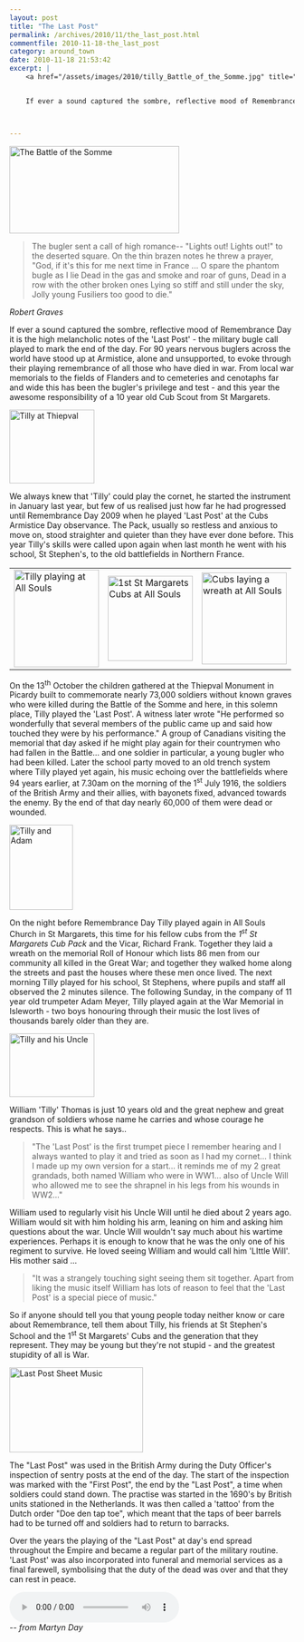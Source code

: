 ```yaml
---
layout: post
title: "The Last Post"
permalink: /archives/2010/11/the_last_post.html
commentfile: 2010-11-18-the_last_post
category: around_town
date: 2010-11-18 21:53:42
excerpt: |
    <a href="/assets/images/2010/tilly_Battle_of_the_Somme.jpg" title="See larger version of - The Battle of the Somme"><img src="/assets/images/2010/tilly_Battle_of_the_Somme_thumb.jpg" width="300" height="154" alt="The Battle of the Somme" class="photo center" /></a>


    If ever a sound captured the sombre, reflective mood of Remembrance Day it is the high melancholic notes of the 'Last Post' - the military bugle call played to mark the end of the day. For 90 years nervous buglers across the world have stood up at Armistice, alone and unsupported, to evoke through their playing remembrance of all those who have died in war. From local war memorials to the fields of Flanders and to cemeteries and cenotaphs far and wide this has been the bugler's privilege and test - and this year the awesome responsibility of a 10 year old Cub Scout from St Margarets.



---
```


<a href="/assets/images/2010/tilly_Battle_of_the_Somme.jpg" title="See larger version of - The Battle of the Somme"><img src="/assets/images/2010/tilly_Battle_of_the_Somme_thumb.jpg" width="300" height="154" alt="The Battle of the Somme" class="photo center" /></a>

> The bugler sent a call of high romance--
>  "Lights out! Lights out!" to the deserted square.
>  On the thin brazen notes he threw a prayer,
>  "God, if it's this for me next time in France ...
>  O spare the phantom bugle as I lie
>  Dead in the gas and smoke and roar of guns,
>  Dead in a row with the other broken ones
>  Lying so stiff and still under the sky,
>  Jolly young Fusiliers too good to die."
>
 <cite>Robert Graves</cite>

If ever a sound captured the sombre, reflective mood of Remembrance Day it is the high melancholic notes of the 'Last Post' - the military bugle call played to mark the end of the day. For 90 years nervous buglers across the world have stood up at Armistice, alone and unsupported, to evoke through their playing remembrance of all those who have died in war. From local war memorials to the fields of Flanders and to cemeteries and cenotaphs far and wide this has been the bugler's privilege and test - and this year the awesome responsibility of a 10 year old Cub Scout from St Margarets.

<a href="/assets/images/2010/tilly_at-Thiepval.jpg" title="See larger version of - Tilly at Thiepval"><img src="/assets/images/2010/tilly_at-Thiepval_thumb.jpg" width="150" height="130" alt="Tilly at Thiepval" class="photo right" /></a>

We always knew that 'Tilly' could play the cornet, he started the instrument in January last year, but few of us realised just how far he had progressed until Remembrance Day 2009 when he played 'Last Post' at the Cubs Armistice Day observance. The Pack, usually so restless and anxious to move on, stood straighter and quieter than they have ever done before. This year Tilly's skills were called upon again when last month he went with his school, St Stephen's, to the old battlefields in Northern France.

|                                                                                                                                                                                                                                                                    |                                                                                                                                                                                                                                                                           |                                                                                                                                                                                                                                                              |
|--------------------------------------------------------------------------------------------------------------------------------------------------------------------------------------------------------------------------------------------------------------------|---------------------------------------------------------------------------------------------------------------------------------------------------------------------------------------------------------------------------------------------------------------------------|--------------------------------------------------------------------------------------------------------------------------------------------------------------------------------------------------------------------------------------------------------------|
| <a href="/assets/images/2010/tilly_playing_allsouls.jpg" title="See larger version of - Tilly playing at All Souls"><img src="/assets/images/2010/tilly_playing_allsouls_thumb.jpg" width="150" height="172" alt="Tilly playing at All Souls" class="photo" /></a> | <a href="/assets/images/2010/tilly_1ststmarg_allsouls.jpg" title="See larger version of - 1st St Margarets Cubs at All Souls"><img src="/assets/images/2010/tilly_1ststmarg_allsouls_thumb.jpg" width="150" alt="1st St Margarets Cubs at All Souls" class="photo" /></a> | <a href="/assets/images/2010/tilly_wreath.jpg" title="See larger version of - Cubs laying a wreath at All Souls"><img src="/assets/images/2010/tilly_wreath_thumb.jpg" width="150" height="162" alt="Cubs laying a wreath at All Souls" class="photo" /></a> |

On the 13<sup>th</sup> October the children gathered at the Thiepval Monument in Picardy built to commemorate nearly 73,000 soldiers without known graves who were killed during the Battle of the Somme and here, in this solemn place, Tilly played the 'Last Post'. A witness later wrote "He performed so wonderfully that several members of the public came up and said how touched they were by his performance." A group of Canadians visiting the memorial that day asked if he might play again for their countrymen who had fallen in the Battle... and one soldier in particular, a young bugler who had been killed. Later the school party moved to an old trench system where Tilly played yet again, his music echoing over the battlefields where 94 years earlier, at 7.30am on the morning of the 1<sup>st</sup> July 1916, the soldiers of the British Army and their allies, with bayonets fixed, advanced towards the enemy. By the end of that day nearly 60,000 of them were dead or wounded.

<a href="/assets/images/2010/tilly_Adam_isleworth.jpg" title="See larger version of - Tilly and Adam"><img src="/assets/images/2010/tilly_Adam_isleworth_thumb.jpg" width="112" height="150" alt="Tilly and Adam" class="photo right" /></a>

On the night before Remembrance Day Tilly played again in All Souls Church in St Margarets, this time for his fellow cubs from the *1<sup>st</sup> St Margarets Cub Pack* and the Vicar, Richard Frank. Together they laid a wreath on the memorial Roll of Honour which lists 86 men from our community all killed in the Great War; and together they walked home along the streets and past the houses where these men once lived. The next morning Tilly played for his school, St Stephens, where pupils and staff all observed the 2 minutes silence. The following Sunday, in the company of 11 year old trumpeter Adam Meyer, Tilly played again at the War Memorial in Isleworth - two boys honouring through their music the lost lives of thousands barely older than they are.

<a href="/assets/images/2010/tilly_and-Uncle.jpg" title="See larger version of - Tilly and his Uncle"><img src="/assets/images/2010/tilly_and-Uncle_thumb.jpg" width="150" height="112" alt="Tilly and his Uncle" class="photo right" /></a>

William 'Tilly' Thomas is just 10 years old and the great nephew and great grandson of soldiers whose name he carries and whose courage he respects. This is what he says..

> "The 'Last Post' is the first trumpet piece I remember hearing and I always wanted to play it and tried as soon as I had my cornet... I think I made up my own version for a start... it reminds me of my 2 great grandads, both named William who were in WW1... also of Uncle Will who allowed me to see the shrapnel in his legs from his wounds in WW2..."

William used to regularly visit his Uncle Will until he died about 2 years ago. William would sit with him holding his arm, leaning on him and asking him questions about the war. Uncle Will wouldn't say much about his wartime experiences. Perhaps it is enough to know that he was the only one of his regiment to survive. He loved seeing William and would call him 'LIttle Will'. His mother said ...

> "It was a strangely touching sight seeing them sit together. Apart from liking the music itself William has lots of reason to feel that the 'Last Post' is a special piece of music."

So if anyone should tell you that young people today neither know or care about Remembrance, tell them about Tilly, his friends at St Stephen's School and the 1<sup>st</sup> St Margarets' Cubs and the generation that they represent. They may be young but they're not stupid - and the greatest stupidity of all is War.

<div markdown="1" class="box">
<a href="/assets/images/2010/tilly_Last_Post-Music.jpg" title="See larger version of - Last Post Sheet Music"><img src="/assets/images/2010/tilly_Last_Post-Music_thumb.jpg" width="236" height="150" alt="Last Post Sheet Music" class="photo left" /></a>

The "Last Post" was used in the British Army during the Duty Officer's inspection of sentry posts at the end of the day. The start of the inspection was marked with the "First Post", the end by the "Last Post", a time when soldiers could stand down. The practise was started in the 1690's by British units stationed in the Netherlands. It was then called a 'tattoo' from the Dutch order "Doe den tap toe", which meant that the taps of beer barrels had to be turned off and soldiers had to return to barracks.

Over the years the playing of the "Last Post" at day's end spread throughout the Empire and became a regular part of the military routine. 'Last Post' was also incorporated into funeral and memorial services as a final farewell, symbolising that the duty of the dead was over and that they can rest in peace.

<audio controls>
  <source src="/assets/images/2010/last_post.ogg" type="audio/mpeg">
  <source src="/assets/images/2010/last_post.m4v" type="audio/mpeg">
Your browser does not support the audio element.
</audio>

</div>
<cite>-- from Martyn Day</cite>
